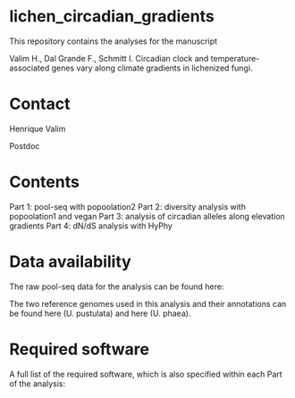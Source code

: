 # lichen_circadian_gradients

This repository contains the analyses for the manuscript 

Valim H., Dal Grande F., Schmitt I. Circadian clock and temperature-associated genes vary along climate gradients in lichenized fungi.

# Contact

Henrique Valim

Postdoc 

# Contents

Part 1: pool-seq with popoolation2
Part 2: diversity analysis with popoolation1 and vegan
Part 3: analysis of circadian alleles along elevation gradients
Part 4: dN/dS analysis with HyPhy

# Data availability

The raw pool-seq data for the analysis can be found here:

The two reference genomes used in this analysis and their annotations can be found here (U. pustulata) and here (U. phaea).

# Required software

A full list of the required software, which is also specified within each Part of the analysis:



